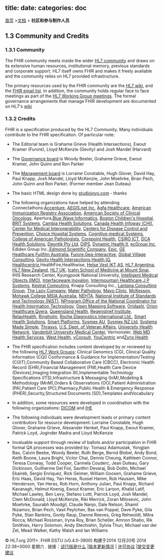 title: 
date: 
categories: doc
---

  [首页](../home/index.html) >[文档](documentation.html) > **社区和参与制作人员**	
  
## 1.3  Community and Credits

<a name="community"> </a>

### 1.3.1 Community

The FHIR community meets inside the wider [HL7 community](http://hl7.org) and draws on its extensive human resources, institutional memory, previous standards and corporate support. HL7 itself owns FHIR and makes it freely available and the community relies on HL7 provided infrastructure.

The primary resources used by the FHIR community are the [HL7 wiki](http://wiki.hl7.org/index.php?title=FHIR "FHIR"),
and the [FHIR email list](http://wiki.hl7.org/index.php?title=FHIR_email_list_subscription_instructions "FHIR_email_list_subscription_instructions"). In addition, the community holds regular face to face meetings as part of the [HL7 Working Group meetings](http://www.hl7.org/events/workgroupmeetings.cfm?ref=nav). The formal governance arrangements that manage FHIR development are documented on HL7's [wiki](http://wiki.hl7.org/index.php?title=FHIR_Governance_Process "FHIR_Governance_Process")

<a name="credits"> </a>

### 1.3.2 Credits

FHIR is a specification produced by the HL7 Community. Many individuals contribute to the FHIR specification. Of particular note:

*   The Editorial team is Grahame Grieve (Health Intersections), Ewout Kramer (Furore), Lloyd McKenzie (Gevity) and Josh Mandel (Harvard)
*   The [Governance board](http://wiki.hl7.org/index.php?title=FHIR_Governance_Board "FHIR_Governance_Board") is Woody Beeler, Grahame Grieve, Ewout Kramer, John Quinn and Ron Parker
*   The [Management board](http://wiki.hl7.org/index.php?title=FHIR_Management_Group "FHIR_Management_Group") is Lorraine Constable, Hugh Glover, David Hay, Paul Knapp, Josh Mandel, Lloyd McKenzie, John Moehrke, Brian Pech, John Quinn and Ron Parker.  (Former member Jean Duteau)
*   The basic HTML design done by [studiojoyo.com](http://www.studiojoyo.com/) - thanks
*   The following organizations have helped by attending Connectathons:[Accenture](http://www.accenture.com),
[AEGIS.net Inc](http://www.aegis.net),
[Agfa Healthcare](http://www.agfahealthcare.com),
[American Immunization Registry Association](http://www.immregistries.org),
[American Society of Clinical Oncology](http://www.asco.org),
Apertura,[Blue Wave Informatics](http://www.bluewaveinformatics.co.uk),
[Boston Children's Hospital](http://www.childrenshospital.org/),
[BRIT Systems](http://www.brit.com),
[Cambia Health Solutions](http://www.cambiahealth.com),
[Canada Health Infoway (CHI)](http://infoway-inforoute.ca),
[Center for Medical Interoperability](http://medicalinteroperability.org),
[Centers for Disease Control and Prevention](http://www.cdc.gov),
[Choice Hospital Systems](http://www.choise-hs.com),
[Cognitive medical Systems](http://www.cognitivemedicalsystems.com),
[College of American Pathologists](http://www.cap.org/),
[Corepoint Health](http://www.corepointhealth.com),
[CSIRO ICT](http://www.ict.csiro.au),
[DCA Health Solutions](http://ehealth.data.com.au),
[Deontik Pty Ltd](http://deontik.com),
[DIPS](http://www.dips.no),
[Dynamic Health It](http://www.dynamichealthit.com),
[ecGroup Inc](http://ecgroupinc.com),
Ediden Group Inc.,[Edmond Scientific Company](http://www.edmondsci.com),
[Epic](http://www.epic.com),
[GE Healthcare](http://ge.com),[Fujifilm Australia](http://www.fujifilm.com.au),
[Furore](http://furore.com),[Gea-Interactive](http://2013.gea-interactive.com.au),
[Global Village Consulting](http://global-village.net),
[Gevity](http://www.gevityinc.com),[Health Intersections](http://www.healthintersections.com.au),[Health IQ](http://www.healthiq.com.au),
[Healthcentrix](http://www.healthcentrix.com),HealthFire,Healthwise,
[Helse Vest IKT AS](http://www.helse-vest-ikt.no),
[HL7 Argentina](http://www.hl7argentina.org.ar),
[HL7 New Zealand](http://www.hl7.org.nz),
[HL7 UK](http://www.hl7.org.uk),
[Icahn School of Medicine at Mount Sinai](http://icahn.mssm.edu),
IHIS Research Center, Kyungpook National University,
[Intelligent Medical Objects (IMO)](https://www.e-imo.com),
[Interfaceware](http://www.interfaceware.com),[Inovalon](http://www.inovalon.com),
[Intermountain Healthcare](http://www.intermountainhealthcare.org),[J P Systems](http://www.jpsys.com),
[Kestral Computing](http://www.kestral.com.au),
Knapp Consulting Inc.,
[Lantana Consulting Group](http://lantanagroup.com),
[The Lazy Company](http://thelazycompany.com),
[Mater Pathology](http://pathology.mater.org.au),
[Mayo Clinic](http://mayoclinic.org),
[McKesson](http://www.mckesson.com/),
[Mohawk College](http://www.mohawkcollege.ca/),[MSIA Australia](http://www.msia.com.au),
[NEHTA](http://nehta.gov.au),
[National Institute of Standards and Technology (NIST)](http://www.nist.gov),
[NProgram](http://www.nprogram.co.uk/),[Office of the National Coordinator for Health Intormation Technology](http://www.healthit.gov/),
[Open Mapping Software](http://www.openmapsw.com/),
[Oridashi](http://oridashi.com.au),
[Orion Healthcare](http://www.orionhealth.com),[Qvera](http://www.qvera.com),
[Queensland Health](http://www.health.qld.gov.au),
[Regenstrief Institute](http://www.regenstrief.org),
[RelayHealth](http://www.relayhealth.com),
[Ringholm](http://www.ringholm.com‎),
[Roche Diagnostics International Ltd.](http://www.roche-diagnostics.com‎),
[Smart Health Solutions](http://www.smarthealth.com.au),
[Smart Platforms](https://smartplatforms.org),
[Sysmex AU](http://www.sysmex.com.au),
[Sysmex NZ Ltd](http://www.sysmex.co.nz),
[Systems Made Simple](http://www.systemsmadesimple.com),
[Thrasys](http://www.thrasys.com/),
[U.S. Dept. of Veteran Affairs](http://www.va.gov),
[University Health Network](http://www.uhn.ca),
[Vanderbilt University Medical Center](http://www.mc.vanderbilt.edu),
Vermonster,
[Web MD Health Services](https://www.webmdhealthservices.com/),
[West Health](http://www.westhealth.org),
[yConsult](http://yconsult.com.au),
[YouCentric](http://www.youcentric.com)
and[Zynx Health](http://www.zynxhealth.com)

*   The FHIR specification includes content developed by or reviewed by the following [HL7 Work Groups](http://www.hl7.org/Special/committees/index.cfm):
Clinical Genomics (CG),
Clinical Quality Information (CQI)
Conformance &amp; Guidance for Implementation/Testing (CGIT),Community Based Collaborative Care (CBCC),
Electronic Health Record (EHR),Financial Management (FM),Health Care Device (Devices),Imaging Integration (II),Implementable Technology Specifications (ITS),Infrastructure &amp; Messaging (InM),Modeling &amp; Methodology (MnM),Orders &amp; Observations (OO),Patient Administration (PA),Patient Care (PC),Pharmacy,Public Health &amp; Emergency Response (PHER),Security,Structured Documents (SD),Templates
andVocabulary
*   In addition, some resources were developed in coordination with the following organizations: [DICOM](http://medical.nema.org/standard.html) and [IHE](http://http://www.ihe.net)
*   The following individuals were development leads or primary content contributors for resource development: Lorraine Constable, Hugh Glover, Grahame Grieve, Alexander Henket, Paul Knapp, Ewout Kramer, Patrick Loyd, Joginder Madra and Lloyd McKenzie
*   Invaluable support through review of ballots and/or participation in FHIR formal QA processes was provided by:
Tomasz Adamusiak, Yongjian Bao, Calvin Beebe, Woody Beeler, Ruth Berge, Bernd Blobel, Andy Bond, Keith Boone, Laura Bright, Victor Chai, Dennis Cheung, Kathleen Connor, Teresa Conway, Todd Cooper, Carmela Couderc, Jean Duteau, Gary Dickinson, Guilherme Del Fiol, Savithri Devaraj, Bob Dollin, Michael Ekaireb, Sergio Enriquez, Rick Geimer, William Goosen, Grahame Grieve, Eric Haas, David Hay, Yan Heras, Russel Hamm, Rob Hausam, Mike Henderson, Yan Heras, Rob Horn, Anthony Julian, Paul Knapp, Richard Kavanagh, Helmut Koenig, Ewout Kramer, Eric Larson, Khalid Latif, Michael Lawley, Ben Levy, Stefano Lotti, Patrick Loyd, Josh Mandel, Clem McDonald, Lloyd McKenzie, Riki Merrick, Zoran Milosevic, John Moehrke, Saurabh Moudgil, Claude Nanjo, Dale Nelson, Shamil Nizamov, Brian Pech, Vasil Peytchev, Bas van Poppel, Dave Pyke, Gila Pyke, Stan Rankins, Gordy Raup, Dianne Reeves, Greg Rehwoldt, Mitra Rocca, Michael Rossman, Iryna Roy, Brian Scheller, Amnon Shabo, Rik Smithies, Harry Solomon, Andy Stechishin, Sylvia Thun, Michael van der Zel, Mead Walker, Kathy Walsh and Ian Williams


&copy; HL7.org 2011+. FHIR DSTU (v0.4.0-3900) 构建于2014  12月20号 2014 22:38+0000 星期六 . 
链接：[试行版是什么](http://hl7.org/implement/standards/fhir/dstu.html) |[版本更新情况](http://hl7.org/implement/standards/fhir/history.html) | [许可协议](http://hl7.org/implement/standards/fhir/license.html) |[提交变更建议](http://gforge.hl7.org/gf/project/fhir/tracker/?action=TrackerItemAdd&tracker_id=677) 	